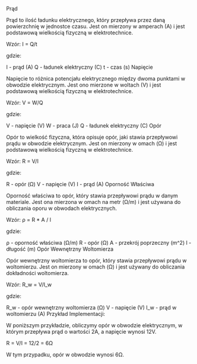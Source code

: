 Prąd

Prąd to ilość ładunku elektrycznego, który przepływa przez daną powierzchnię w jednostce czasu. Jest on mierzony w amperach (A) i jest podstawową wielkością fizyczną w elektrotechnice.

Wzór:
I = Q/t

gdzie:

I - prąd (A)
Q - ładunek elektryczny (C)
t - czas (s)
Napięcie

Napięcie to różnica potencjału elektrycznego między dwoma punktami w obwodzie elektrycznym. Jest ono mierzone w woltach (V) i jest podstawową wielkością fizyczną w elektrotechnice.

Wzór:
V = W/Q

gdzie:

V - napięcie (V)
W - praca (J)
Q - ładunek elektryczny (C)
Opór

Opór to wielkość fizyczna, która opisuje opór, jaki stawia przepływowi prądu w obwodzie elektrycznym. Jest on mierzony w omach (Ω) i jest podstawową wielkością fizyczną w elektrotechnice.

Wzór:
R = V/I

gdzie:

R - opór (Ω)
V - napięcie (V)
I - prąd (A)
Oporność Właściwa

Oporność właściwa to opór, który stawia przepływowi prądu w danym materiale. Jest ona mierzona w omach na metr (Ω/m) i jest używana do obliczania oporu w obwodach elektrycznych.

Wzór:
ρ = R * A / l

gdzie:

ρ - oporność właściwa (Ω/m)
R - opór (Ω)
A - przekrój poprzeczny (m^2)
l - długość (m)
Opór Wewnętrzny Woltomierza

Opór wewnętrzny woltomierza to opór, który stawia przepływowi prądu w woltomierzu. Jest on mierzony w omach (Ω) i jest używany do obliczania dokładności woltomierza.

Wzór:
R_w = V/I_w

gdzie:

R_w - opór wewnętrzny woltomierza (Ω)
V - napięcie (V)
I_w - prąd w woltomierzu (A)
Przykład Implementacji:

W poniższym przykładzie, obliczymy opór w obwodzie elektrycznym, w którym przepływa prąd o wartości 2A, a napięcie wynosi 12V.

R = V/I = 12/2 = 6Ω

W tym przypadku, opór w obwodzie wynosi 6Ω.